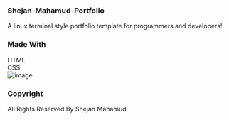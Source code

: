 ### Shejan-Mahamud-Portfolio

A linux terminal style portfolio template for programmers and developers!

### Made With
HTML<br>
CSS<br>
![image](https://github.com/ShejanMahamud/Shejan-Mahamud-Portfolio/assets/134694930/cc27026e-8aa9-4ca4-942c-4a1cab76f3c0) 

### Copyright
All Rights Reserved By Shejan Mahamud
